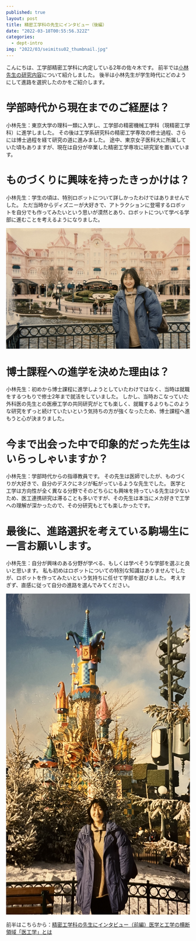 ```yaml
---
published: true
layout: post
title: 精密工学科の先生にインタビュー（後編）
date: "2022-03-18T00:55:56.322Z"
categories:
  - dept-intro
img: "2022/03/seimitsu02_thumbnail.jpg"
---
```


こんにちは、工学部精密工学科に内定している2年の佐々木です。
前半では[小林先生の研究内容](/2022/03/18/seimitsu01.html)について紹介しました。
後半は小林先生が学生時代にどのようにして進路を選択したのかをご紹介します。


# 学部時代から現在までのご経歴は？

小林先生：東京大学の理科一類に入学し、工学部の精密機械工学科（現精密工学科）に進学しました。
その後は工学系研究科の精密工学専攻の修士過程、さらには博士過程を経て研究の道に進みました。
途中、東京女子医科大に所属していた頃もありますが、現在は自分が卒業した精密工学専攻に研究室を置いています。



# ものづくりに興味を持ったきっかけは？

小林先生：学生の頃は、特別ロボットについて詳しかったわけではありませんでした。
ただ当時からディズニーが大好きで、アトラクションに登場するロボットを自分でも作ってみたいという思いが漠然とあり、ロボットについて学べる学部に進むことを考えるようになりました。

![profk01](/assets/images/2022/03/seimitsu02_profk01.jpg)


# 博士課程への進学を決めた理由は？

小林先生：初めから博士課程に進学しようとしていたわけではなく、当時は就職をするつもりで修士2年まで就活をしていました。
しかし、当時おこなっていた外科医の先生との医療工学の共同研究がとても楽しく、就職するよりもこのような研究をずっと続けていたいという気持ちの方が強くなったため、博士課程へ進もうと心が決まりました。



# 今まで出会った中で印象的だった先生はいらっしゃいますか？

小林先生：学部時代からの指導教員です。
その先生は医師でしたが、ものづくりが大好きで、自分のデスクにネジが転がっているような先生でした。
医学と工学は方向性が全く異なる分野でそのどちらにも興味を持っている先生は少ないため、医工連携研究は滞ることも多いですが、その先生は本当にメカ好きで工学への理解が深かったので、その分研究もとても楽しかったです。



# 最後に、進路選択を考えている駒場生に一言お願いします。

小林先生：自分が興味のある分野が学べる、もしくは学べそうな学部を選ぶと良いと思います。
私も初めはロボットについての特別な知識はありませんでしたが、ロボットを作ってみたいという気持ちに任せて学部を選びました。
考えすぎず、直感に従って自分の進路を選んでみてください。


![profk02](/assets/images/2022/03/seimitsu02_profk02.jpg)


前半はこちらから：[精密工学科の先生にインタビュー（前編）医学と工学の横断領域「医工学」とは](/2022/03/18/seimitsu01.html)


